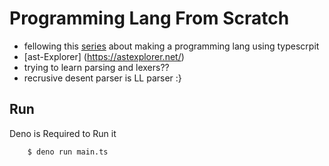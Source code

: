 # Programming Lang From Scratch 
-   fellowing this [series](https://www.youtube.com/watch?v=8VB5TY1sIRo&list=PL_2VhOvlMk4UHGqYCLWc6GO8FaPl8fQTh&ab_channel=tylerlaceby) about making a programming lang using typescrpit
-   [ast-Explorer] (https://astexplorer.net/)
-   trying to learn parsing and lexers??
-   recrusive desent parser is LL parser :} 


## Run
Deno is Required to Run it
```bash
    $ deno run main.ts
```